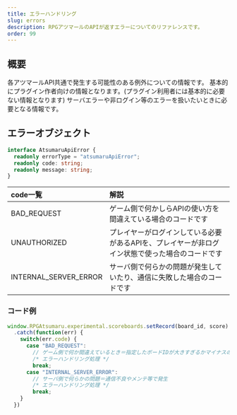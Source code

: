 ```yaml
---
title: エラーハンドリング
slug: errors
description: RPGアツマールのAPIが返すエラーについてのリファレンスです。
order: 99
---
```


## 概要
各アツマールAPI共通で発生する可能性のある例外についての情報です。
基本的にプラグイン作者向けの情報となります。(プラグイン利用者には基本的に必要ない情報となります)
サーバエラーや非ログイン等のエラーを扱いたいときに必要となる情報です。

## エラーオブジェクト

```ts
interface AtsumaruApiError {
  readonly errorType = "atsumaruApiError";
  readonly code: string;
  readonly message: string;
}
```

code一覧 | 解説
:---|:---
BAD_REQUEST | ゲーム側で何かしらAPIの使い方を間違えている場合のコードです
UNAUTHORIZED | プレイヤーがログインしている必要があるAPIを、プレイヤーが非ログイン状態で使った場合のコードです
INTERNAL_SERVER_ERROR | サーバ側で何らかの問題が発生していたり、通信に失敗した場合のコードです

### コード例

```js
window.RPGAtsumaru.experimental.scoreboards.setRecord(board_id, score)
  .catch(function(err) {
    switch(err.code) {
      case "BAD_REQUEST":
        // ゲーム側で何か間違えているとき＝指定したボードIDが大きすぎるかマイナスの場合などに発生
        /* エラーハンドリング処理 */
        break;
      case "INTERNAL_SERVER_ERROR":
        // サーバ側で何らかの問題＝通信不良やメンテ等で発生
        /* エラーハンドリング処理 */
        break;
    }
  })
```


